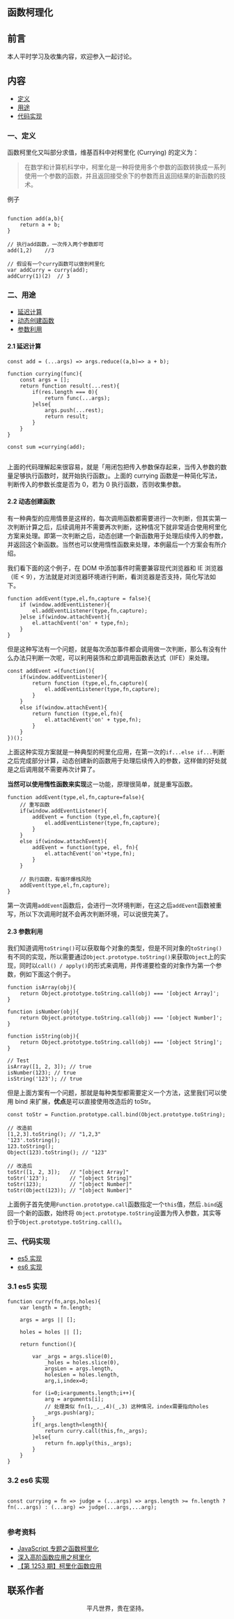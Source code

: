 ## 函数柯理化

## 前言

本人平时学习及收集内容，欢迎参入一起讨论。

## 内容

- [定义](#一、定义)
- [用途](#二、用途)
- [代码实现](#三、代码实现)

### 一、定义

函数柯里化又叫部分求值，维基百科中对柯里化 (Currying) 的定义为：

> 在数学和计算机科学中，柯里化是一种将使用多个参数的函数转换成一系列使用一个参数的函数，并且返回接受余下的参数而且返回结果的新函数的技术。

例子

```

function add(a,b){
    return a + b;
}

// 执行add函数，一次传入两个参数即可
add(1,2)    //3

// 假设有一个curry函数可以做到柯里化
var addCurry = curry(add);
addCurry(1)(2)  // 3

```

### 二、用途

- [延迟计算](#21-%e5%bb%b6%e8%bf%9f%e8%ae%a1%e7%ae%97)
- [动态创建函数](#22-%e5%8a%a8%e6%80%81%e5%88%9b%e5%bb%ba%e5%87%bd%e6%95%b0)
- [参数利用](#23-%e5%8f%82%e6%95%b0%e5%88%a9%e7%94%a8)

#### 2.1 延迟计算

```
const add = (...args) => args.reduce((a,b)=> a + b);

function currying(func){
    const args = [];
    return function result(...rest){
        if(res.length === 0){
            return func(...args);
        }else{
            args.push(...rest);
            return result;
        }
    }
}

const sum =currying(add);


```

上面的代码理解起来很容易，就是「用闭包把传入参数保存起来，当传入参数的数量足够执行函数时，就开始执行函数」。上面的 currying 函数是一种简化写法，判断传入的参数长度是否为 0，若为 0 执行函数，否则收集参数。

#### 2.2 动态创建函数

有一种典型的应用情景是这样的，每次调用函数都需要进行一次判断，但其实第一次判断计算之后，后续调用并不需要再次判断，这种情况下就非常适合使用柯里化方案来处理。即第一次判断之后，动态创建一个新函数用于处理后续传入的参数，并返回这个新函数。当然也可以使用惰性函数来处理，本例最后一个方案会有所介绍。

我们看下面的这个例子，在 DOM 中添加事件时需要兼容现代浏览器和 IE 浏览器（IE < 9），方法就是对浏览器环境进行判断，看浏览器是否支持，简化写法如下。

```
function addEvent(type,el,fn,capture = false){
    if (window.addEventListener){
        el.addEventListener(type,fn,capture);
    }else if(window.attachEvent){
        el.attachEvent('on' + type,fn);
    }
}

```

但是这种写法有一个问题，就是每次添加事件都会调用做一次判断，那么有没有什么办法只判断一次呢，可以利用装饰和立即调用函数表达式（IIFE）来处理。

```
const addEvent =(function(){
    if(window.addEventListener){
        return function (type,el,fn,capture){
            el.addEventListener(type,fn,capture);
        }
    }
    else if(window.attachEvent){
        return function (type,el,fn){
            el.attachEvent('on' + type,fn);
        }
    }
})();

```

上面这种实现方案就是一种典型的柯里化应用，在第一次的`if...else if...`判断之后完成部分计算，动态创建新的函数用于处理后续传入的参数，这样做的好处就是之后调用就不需要再次计算了。

**当然可以使用惰性函数来实现**这一功能，原理很简单，就是重写函数。

```
function addEvent(type,el,fn,capture=false){
    // 重写函数
    if(window.addEventListener){
        addEvent = function (type,el,fn,capture){
            el.addEventListener(type,fn,capture);
        }
    }
    else if(window.attachEvent){
        addEvent = function(type, el, fn){
            el.attachEvent('on'+type,fn);
        }
    }

    // 执行函数，有循环爆栈风险
    addEvent(type,el,fn,capture);
}

```

第一次调用`addEvent`函数后，会进行一次环境判断，在这之后`addEvent`函数被重写，所以下次调用时就不会再次判断环境，可以说很完美了。

#### 2.3 参数利用

我们知道调用`toString()`可以获取每个对象的类型，但是不同对象的`toString()`有不同的实现，所以需要通过`Object.prototype.toString()`来获取`Object`上的实现，同时以`call() / apply()`的形式来调用，并传递要检查的对象作为第一个参数，例如下面这个例子。

```
function isArray(obj){
    return Object.prototype.toString.call(obj) === '[object Array]';
}

function isNumber(obj){
    return Object.prototype.toString.call(obj) === '[object Number]';
}

function isString(obj){
    return Object.prototype.toString.call(obj) === '[object String]';
}

// Test
isArray([1, 2, 3]); // true
isNumber(123); // true
isString('123'); // true

```

但是上面方案有一个问题，那就是每种类型都需要定义一个方法，这里我们可以使用 bind 来扩展，**优点**是可以直接使用改造后的 toStr。

```
const toStr = Function.prototype.call.bind(Object.prototype.toString);

// 改造前
[1,2,3].toString(); // "1,2,3"
'123'.toString();
123.toString();
Object(123).toString(); // "123"

// 改造后
toStr([1, 2, 3]); 	// "[object Array]"
toStr('123'); 		// "[object String]"
toStr(123); 		// "[object Number]"
toStr(Object(123)); // "[object Number]"

```

上面例子首先使用`Function.prototype.call`函数指定一个`this`值，然后`.bind`返回一个新的函数，始终将 `Object.prototype.toString`设置为传入参数，其实等价于`Object.prototype.toString.call()`。

### 三、代码实现

- [es5 实现](#31-es5%e5%ae%9e%e7%8e%b0)
- [es6 实现](#32-es6%e5%ae%9e%e7%8e%b0)

### 3.1 es5 实现

```
function curry(fn,args,holes){
    var length = fn.length;

    args = args || [];

    holes = holes || [];

    return function(){

        var _args = args.slice(0),
            _holes = holes.slice(0),
            argsLen = args.length,
            holesLen = holes.length,
            arg,i,index=0;

        for (i=0;i<arguments.length;i++){
            arg = arguments[i];
            // 处理类似 fn(1,_,_,4)(_,3) 这种情况，index需要指向holes
            _args.push(arg);
        }
        if(_args.length<length){
            return curry.call(this,fn,_args);
        }else{
            return fn.apply(this,_args);
        }
    }
}

```

### 3.2 es6 实现

```

const currying = fn => judge = (...args) => args.length >= fn.length ? fn(...args) : (...arg) => judge(...args,...arg);


```

### 参考资料

- [JavaScript 专题之函数柯里化](https://github.com/mqyqingfeng/Blog/issues/42)
- [深入高阶函数应用之柯里化](https://muyiy.vip/blog/6/6.2.html)
- [【第 1253 期】柯里化函数应用](https://mp.weixin.qq.com/s/13cQzIsrsF61S870pnJ6bQ)

## 联系作者

<div align="center">
    <p>
        平凡世界，贵在坚持。
    </p>
    <img :src="$withBase('/about/contact.png')" />
</div>
